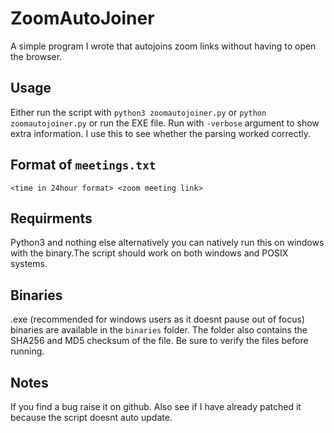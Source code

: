 # ZoomAutoJoiner
A simple program I wrote that autojoins zoom links without having to open the browser.
## Usage
Either run the script with `python3 zoomautojoiner.py` or `python zoomautojoiner.py` or run the EXE file.
Run with `-verbose` argument to show extra information. I use this to see whether the parsing worked correctly.
## Format of `meetings.txt`
`<time in 24hour format> <zoom meeting link>`
## Requirments
Python3 and nothing else alternatively you can natively run this on windows with the binary.The script should work on both windows and POSIX systems. 
## Binaries
.exe (recommended for windows users as it doesnt pause out of focus) binaries are available in the `binaries` folder. The folder also contains the SHA256 and MD5 checksum of the file. Be sure to verify the files before running.
## Notes
If you find a bug raise it on github. Also see if I have already patched it because the script doesnt auto update.
